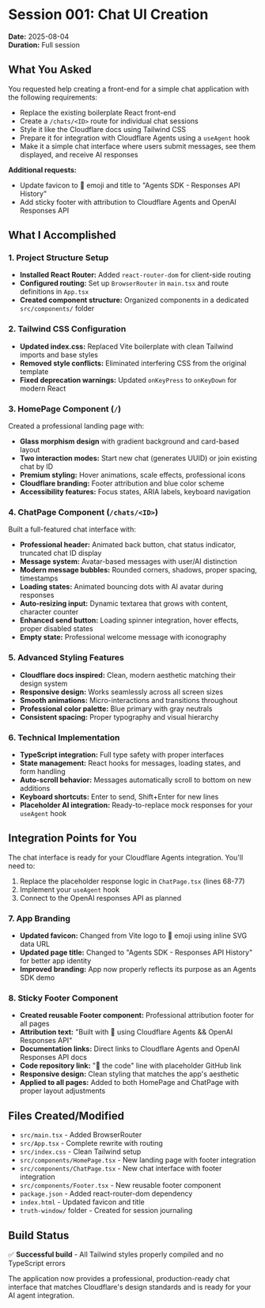 # Session 001: Chat UI Creation
**Date:** 2025-08-04  
**Duration:** Full session  

## What You Asked
You requested help creating a front-end for a simple chat application with the following requirements:
- Replace the existing boilerplate React front-end
- Create a `/chats/<ID>` route for individual chat sessions
- Style it like the Cloudflare docs using Tailwind CSS
- Prepare it for integration with Cloudflare Agents using a `useAgent` hook
- Make it a simple chat interface where users submit messages, see them displayed, and receive AI responses

**Additional requests:**
- Update favicon to 📜 emoji and title to "Agents SDK - Responses API History"
- Add sticky footer with attribution to Cloudflare Agents and OpenAI Responses API

## What I Accomplished

### 1. Project Structure Setup
- **Installed React Router:** Added `react-router-dom` for client-side routing
- **Configured routing:** Set up `BrowserRouter` in `main.tsx` and route definitions in `App.tsx`
- **Created component structure:** Organized components in a dedicated `src/components/` folder

### 2. Tailwind CSS Configuration
- **Updated index.css:** Replaced Vite boilerplate with clean Tailwind imports and base styles
- **Removed style conflicts:** Eliminated interfering CSS from the original template
- **Fixed deprecation warnings:** Updated `onKeyPress` to `onKeyDown` for modern React

### 3. HomePage Component (`/`)
Created a professional landing page with:
- **Glass morphism design** with gradient background and card-based layout
- **Two interaction modes:** Start new chat (generates UUID) or join existing chat by ID
- **Premium styling:** Hover animations, scale effects, professional icons
- **Cloudflare branding:** Footer attribution and blue color scheme
- **Accessibility features:** Focus states, ARIA labels, keyboard navigation

### 4. ChatPage Component (`/chats/<ID>`)
Built a full-featured chat interface with:
- **Professional header:** Animated back button, chat status indicator, truncated chat ID display
- **Message system:** Avatar-based messages with user/AI distinction
- **Modern message bubbles:** Rounded corners, shadows, proper spacing, timestamps
- **Loading states:** Animated bouncing dots with AI avatar during responses
- **Auto-resizing input:** Dynamic textarea that grows with content, character counter
- **Enhanced send button:** Loading spinner integration, hover effects, proper disabled states
- **Empty state:** Professional welcome message with iconography

### 5. Advanced Styling Features
- **Cloudflare docs inspired:** Clean, modern aesthetic matching their design system
- **Responsive design:** Works seamlessly across all screen sizes
- **Smooth animations:** Micro-interactions and transitions throughout
- **Professional color palette:** Blue primary with gray neutrals
- **Consistent spacing:** Proper typography and visual hierarchy

### 6. Technical Implementation
- **TypeScript integration:** Full type safety with proper interfaces
- **State management:** React hooks for messages, loading states, and form handling
- **Auto-scroll behavior:** Messages automatically scroll to bottom on new additions
- **Keyboard shortcuts:** Enter to send, Shift+Enter for new lines
- **Placeholder AI integration:** Ready-to-replace mock responses for your `useAgent` hook

## Integration Points for You
The chat interface is ready for your Cloudflare Agents integration. You'll need to:
1. Replace the placeholder response logic in `ChatPage.tsx` (lines 68-77)
2. Implement your `useAgent` hook 
3. Connect to the OpenAI responses API as planned

### 7. App Branding
- **Updated favicon:** Changed from Vite logo to 📜 emoji using inline SVG data URL
- **Updated page title:** Changed to "Agents SDK - Responses API History" for better app identity
- **Improved branding:** App now properly reflects its purpose as an Agents SDK demo

### 8. Sticky Footer Component
- **Created reusable Footer component:** Professional attribution footer for all pages
- **Attribution text:** "Built with 🧡 using Cloudflare Agents && OpenAI Responses API"
- **Documentation links:** Direct links to Cloudflare Agents and OpenAI Responses API docs
- **Code repository link:** "👀 the code" line with placeholder GitHub link
- **Responsive design:** Clean styling that matches the app's aesthetic
- **Applied to all pages:** Added to both HomePage and ChatPage with proper layout adjustments

## Files Created/Modified
- `src/main.tsx` - Added BrowserRouter
- `src/App.tsx` - Complete rewrite with routing
- `src/index.css` - Clean Tailwind setup
- `src/components/HomePage.tsx` - New landing page with footer integration
- `src/components/ChatPage.tsx` - New chat interface with footer integration
- `src/components/Footer.tsx` - New reusable footer component
- `package.json` - Added react-router-dom dependency
- `index.html` - Updated favicon and title
- `truth-window/` folder - Created for session journaling

## Build Status
✅ **Successful build** - All Tailwind styles properly compiled and no TypeScript errors

The application now provides a professional, production-ready chat interface that matches Cloudflare's design standards and is ready for your AI agent integration.
